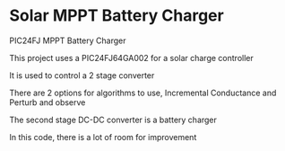 # Solar MPPT Battery Charger

PIC24FJ MPPT Battery Charger

This project uses a PIC24FJ64GA002 for a solar charge controller

It is used to control a 2 stage converter

There are 2 options for algorithms to use, Incremental Conductance and Perturb and observe

The second stage DC-DC converter is a battery charger

In this code, there is a lot of room for improvement
